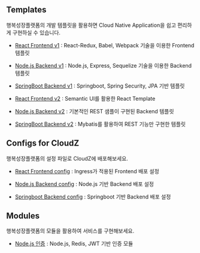 ## Templates
행복성장플랫폼의 개발 템플릿을 활용하면 Cloud Native Application을 쉽고 편리하게 구현하실 수 있습니다.

- [React Frontend v1](https://github.com/hitechinfo/template_frontend_react_001)
 : React-Redux, Babel, Webpack 기술을 이용한 Frontend 템플릿

- [Node.js Backend v1](https://github.com/hitechinfo/template_backend_node_001)
 : Node.js, Express, Sequelize 기술을 이용한 Backend 템플릿

- [SpringBoot Backend v1](https://github.com/hitechinfo/template_backend_springboot_001)
 : Springboot, Spring Security, JPA 기반 템플릿
 
- [React Frontend v2](https://github.com/hitechinfo/template_frontend_react_002)
 : Semantic UI를 활용한 React Template

- [Node.js Backend v2](https://github.com/hitechinfo/template_backend_node_002)
 : 기본적인 REST 샘플이 구현된 Backend 템플릿

- [SpringBoot Backend v2](https://github.com/hitechinfo/template_backend_springboot_002)
 : Mybatis를 활용하여 REST 기능만 구현한 템플릿
 
## Configs for CloudZ
행복성장플랫폼의 설정 파일로 CloudZ에 배포해보세요.

- [React Frontend config](https://github.com/hitechinfo/config_frontend_react_001)
: Ingress가 적용된 Frontend 배포 설정

- [Node.js Backend config](https://github.com/hitechinfo/config_backend_node_001)
: Node.js 기반 Backend 배포 설정

- [Springboot Backend config](https://github.com/hitechinfo/config_backend_springboot_001)
: Springboot 기반 Backend 배포 설정


## Modules
행복성장플랫폼의 모듈을 활용하여 서비스를 구현해보세요.

- [Node.js 인증](https://github.com/hitechinfo/module_auth_node_001)
 : Node.js, Redis, JWT 기반 인증 모듈
